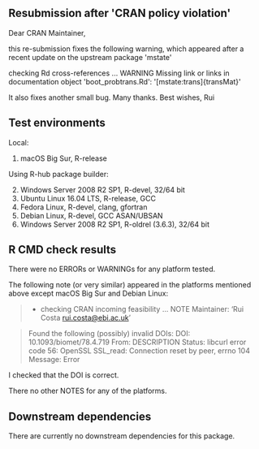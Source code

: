 ## Resubmission after 'CRAN policy violation'
Dear CRAN Maintainer,

this re-submission fixes the following 
warning, which appeared after a recent 
update on the upstream package 'mstate'
>
checking Rd cross-references ... WARNING
Missing link or links in documentation object 'boot_probtrans.Rd':
  '[mstate:trans]{transMat}'

It also fixes another small bug.
Many thanks.
Best wishes,
Rui


## Test environments
Local:  
  1. macOS Big Sur, R-release
  
Using R-hub package builder:  

  2. Windows Server 2008 R2 SP1, R-devel, 32/64 bit  
  3. Ubuntu Linux 16.04 LTS, R-release, GCC  
  4. Fedora Linux, R-devel, clang, gfortran  
  5. Debian Linux, R-devel, GCC ASAN/UBSAN  
  6. Windows Server 2008 R2 SP1, R-oldrel (3.6.3), 32/64 bit

## R CMD check results
There were no ERRORs or WARNINGs for any platform tested.

The following note (or very similar) appeared in 
the platforms mentioned above except macOS Big Sur
and Debian Linux:

>* checking CRAN incoming feasibility ... NOTE
Maintainer: ‘Rui Costa <rui.costa@ebi.ac.uk>’

>Found the following (possibly) invalid DOIs:
  DOI: 10.1093/biomet/78.4.719
    From: DESCRIPTION
    Status: libcurl error code 56:
    	OpenSSL SSL_read: Connection reset by peer, errno 104
    Message: Error
      
I checked that the DOI is correct.
   
There no other NOTES for any of the platforms.

## Downstream dependencies
There are currently no downstream dependencies for this package.

